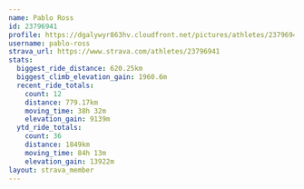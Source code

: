 ```yaml
---
name: Pablo Ross
id: 23796941
profile: https://dgalywyr863hv.cloudfront.net/pictures/athletes/23796941/14615399/1/large.jpg
username: pablo-ross
strava_url: https://www.strava.com/athletes/23796941
stats:
  biggest_ride_distance: 620.25km
  biggest_climb_elevation_gain: 1960.6m
  recent_ride_totals:
    count: 12
    distance: 779.17km
    moving_time: 38h 32m
    elevation_gain: 9139m
  ytd_ride_totals:
    count: 36
    distance: 1849km
    moving_time: 84h 13m
    elevation_gain: 13922m
layout: strava_member
--- 
```

